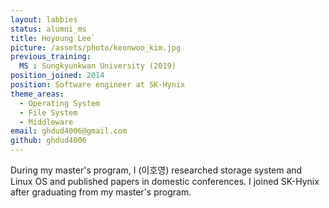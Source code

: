 ```yaml
---
layout: labbies
status: alumni_ms
title: Hoyoung Lee`
picture: /assets/photo/keonwoo_kim.jpg
previous_training:
  MS : Sungkyunkwan University (2019)
position_joined: 2014
position: Software engineer at SK-Hynix
theme_areas:
  - Operating System
  - File System
  - Middleware
email: ghdud4006@gmail.com
github: ghdud4006
---
```


During my master's program, I (이호영) researched storage system and Linux OS
and published papers in domestic conferences. I joined SK-Hynix after graduating from my master's program.
